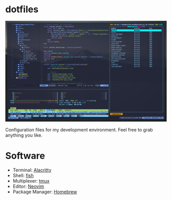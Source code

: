 # dotfiles

![screenshot](images/screenshot.png)

Configuration files for my development environment. Feel free to grab anything you like.

# Software

* Terminal: [Alacritty](https://alacritty.org)
* Shell: [fish](https://fishshell.com)
* Multiplexer: [tmux](https://github.com/tmux/tmux/wiki)
* Editor: [Neovim](https://neovim.io)
* Package Manager: [Homebrew](https://brew.sh)
